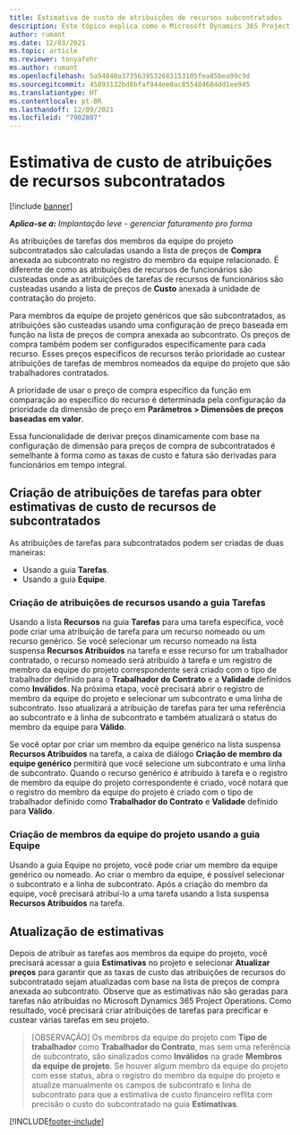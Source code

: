 ```yaml
---
title: Estimativa de custo de atribuições de recursos subcontratados
description: Este tópico explica como o Microsoft Dynamics 365 Project Operations calcula a estimativa de custo de atribuições de recursos subcontratados.
author: rumant
ms.date: 12/03/2021
ms.topic: article
ms.reviewer: tonyafehr
ms.author: rumant
ms.openlocfilehash: 5a94840a3735639532683153105fea85bea99c9d
ms.sourcegitcommit: 45893132bd8bfaf944ee0ac855484684dd1ee945
ms.translationtype: HT
ms.contentlocale: pt-BR
ms.lasthandoff: 12/09/2021
ms.locfileid: "7902807"
---
```

# <a name="cost-estimation-of-subcontracted-resource-assignments"></a>Estimativa de custo de atribuições de recursos subcontratados

[!include [banner](../../includes/dataverse-preview.md)]

_**Aplica-se a:** Implantação leve - gerenciar faturamento pro forma_

As atribuições de tarefas dos membros da equipe do projeto subcontratados são calculadas usando a lista de preços de **Compra** anexada ao subcontrato no registro do membro da equipe relacionado. É diferente de como as atribuições de recursos de funcionários são custeadas onde as atribuições de tarefas de recursos de funcionários são custeadas usando a lista de preços de **Custo** anexada à unidade de contratação do projeto. 

Para membros da equipe de projeto genéricos que são subcontratados, as atribuições são custeadas usando uma configuração de preço baseada em função na lista de preços de compra anexada ao subcontrato. Os preços de compra também podem ser configurados especificamente para cada recurso. Esses preços específicos de recursos terão prioridade ao custear atribuições de tarefas de membros nomeados da equipe do projeto que são trabalhadores contratados. 

A prioridade de usar o preço de compra específico da função em comparação ao específico do recurso é determinada pela configuração da prioridade da dimensão de preço em **Parâmetros > Dimensões de preços baseadas em valor**.

Essa funcionalidade de derivar preços dinamicamente com base na configuração de dimensão para preços de compra de subcontratados é semelhante à forma como as taxas de custo e fatura são derivadas para funcionários em tempo integral. 

## <a name="creating-task-assignments-for-getting-cost-estimates-of-subcontractor-resources"></a>Criação de atribuições de tarefas para obter estimativas de custo de recursos de subcontratados

As atribuições de tarefas para subcontratados podem ser criadas de duas maneiras: 
- Usando a guia **Tarefas**.
- Usando a guia **Equipe**.

### <a name="creating-resources-assignments-using-the-tasks-tab"></a>Criação de atribuições de recursos usando a guia Tarefas
Usando a lista **Recursos** na guia **Tarefas** para uma tarefa específica, você pode criar uma atribuição de tarefa para um recurso nomeado ou um recurso genérico. Se você selecionar um recurso nomeado na lista suspensa **Recursos Atribuídos** na tarefa e esse recurso for um trabalhador contratado, o recurso nomeado será atribuído à tarefa e um registro de membro da equipe do projeto correspondente será criado com o tipo de trabalhador definido para o **Trabalhador do Contrato** e a **Validade** definidos como **Inválidos**. Na próxima etapa, você precisará abrir o registro de membro da equipe do projeto e selecionar um subcontrato e uma linha de subcontrato. Isso atualizará a atribuição de tarefas para ter uma referência ao subcontrato e à linha de subcontrato e também atualizará o status do membro da equipe para **Válido**.

Se você optar por criar um membro da equipe genérico na lista suspensa **Recursos Atribuídos** na tarefa, a caixa de diálogo **Criação de membro da equipe genérico** permitirá que você selecione um subcontrato e uma linha de subcontrato. Quando o recurso genérico é atribuído à tarefa e o registro de membro da equipe do projeto correspondente é criado, você notará que o registro do membro da equipe do projeto é criado com o tipo de trabalhador definido como **Trabalhador do Contrato** e **Validade** definido para **Válido**.

### <a name="creating-project-team-members-using-the-team-tab"></a>Criação de membros da equipe do projeto usando a guia Equipe
Usando a guia Equipe no projeto, você pode criar um membro da equipe genérico ou nomeado. Ao criar o membro da equipe, é possível selecionar o subcontrato e a linha de subcontrato. Após a criação do membro da equipe, você precisará atribuí-lo a uma tarefa usando a lista suspensa **Recursos Atribuídos** na tarefa. 

## <a name="updating-estimates"></a>Atualização de estimativas
Depois de atribuir as tarefas aos membros da equipe do projeto, você precisará acessar a guia **Estimativas** no projeto e selecionar **Atualizar preços** para garantir que as taxas de custo das atribuições de recursos do subcontratado sejam atualizadas com base na lista de preços de compra anexada ao subcontrato. Observe que as estimativas não são geradas para tarefas não atribuídas no Microsoft Dynamics 365 Project Operations. Como resultado, você precisará criar atribuições de tarefas para precificar e custear várias tarefas em seu projeto. 

> [OBSERVAÇÃO] Os membros da equipe do projeto com **Tipo de trabalhador** como **Trabalhador do Contrato**, mas sem uma referência de subcontrato, são sinalizados como **Inválidos** na grade **Membros da equipe de projeto**. Se houver algum membro da equipe do projeto com esse status, abra o registro do membro da equipe do projeto e atualize manualmente os campos de subcontrato e linha de subcontrato para que a estimativa de custo financeiro reflita com precisão o custo do subcontratado na guia **Estimativas**. 


[!INCLUDE[footer-include](../../includes/footer-banner.md)]
